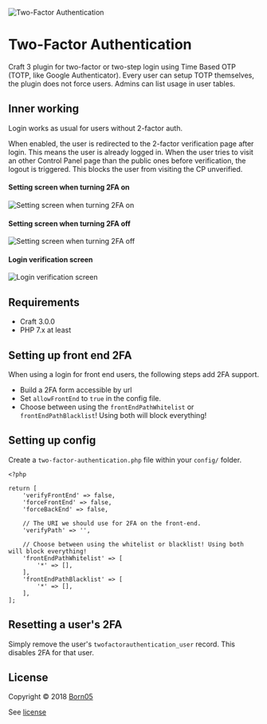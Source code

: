![Two-Factor Authentication](https://raw.githubusercontent.com/born05/craft-twofactorauthentication/master/plugin-icon.png)

# Two-Factor Authentication

Craft 3 plugin for two-factor or two-step login using Time Based OTP (TOTP, like Google Authenticator).
Every user can setup TOTP themselves, the plugin does not force users. Admins can list usage in user tables.

## Inner working

Login works as usual for users without 2-factor auth.

When enabled, the user is redirected to the 2-factor verification page after login.
This means the user is already logged in. When the user tries to visit an other Control Panel page than the public ones before verification, the logout is triggered. This blocks the user from visiting the CP unverified.

#### Setting screen when turning 2FA on
![Setting screen when turning 2FA on](https://raw.githubusercontent.com/born05/craft-twofactorauthentication/master/settings-turn-on.png)

#### Setting screen when turning 2FA off
![Setting screen when turning 2FA off](https://raw.githubusercontent.com/born05/craft-twofactorauthentication/master/settings-turn-off.png)

#### Login verification screen
![Login verification screen](https://raw.githubusercontent.com/born05/craft-twofactorauthentication/master/login-verification.png)

## Requirements

- Craft 3.0.0
- PHP 7.x at least

## Setting up front end 2FA

When using a login for front end users, the following steps add 2FA support.

- Build a 2FA form accessible by url
- Set `allowFrontEnd` to `true` in the config file.
- Choose between using the `frontEndPathWhitelist` or `frontEndPathBlacklist`! Using both will block everything!

## Setting up config

Create a `two-factor-authentication.php` file within your `config/` folder.

```
<?php

return [
    'verifyFrontEnd' => false,
    'forceFrontEnd' => false,
    'forceBackEnd' => false,
    
    // The URI we should use for 2FA on the front-end.
    'verifyPath' => '',

    // Choose between using the whitelist or blacklist! Using both will block everything!
    'frontEndPathWhitelist' => [
        '*' => [],
    ],
    'frontEndPathBlacklist' => [
        '*' => [],
    ],
];

```

## Resetting a user's 2FA

Simply remove the user's `twofactorauthentication_user` record. This disables 2FA for that user.

## License

Copyright © 2018 [Born05](https://www.born05.com/)

See [license](https://github.com/born05/craft-twofactorauthentication/blob/master/LICENSE.md)